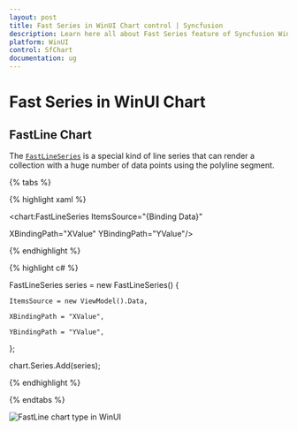 ```yaml
---
layout: post
title: Fast Series in WinUI Chart control | Syncfusion
description: Learn here all about Fast Series feature of Syncfusion WinUI Chart control (SfChart) with fastline chart and more.
platform: WinUI
control: SfChart
documentation: ug
---
```


# Fast Series in WinUI Chart

## FastLine Chart

The [`FastLineSeries`](https://help.syncfusion.com/cr/winui/Syncfusion.UI.Xaml.Charts.FastLineSeries.html) is a special kind of line series that can render a collection with a huge number of data points using the polyline segment. 

{% tabs %}

{% highlight xaml %}

<chart:FastLineSeries ItemsSource="{Binding Data}"

XBindingPath="XValue" YBindingPath="YValue"/>

{% endhighlight %}

{% highlight c# %}

FastLineSeries series = new FastLineSeries()
{

    ItemsSource = new ViewModel().Data,

    XBindingPath = "XValue",

    YBindingPath = "YValue",

};

chart.Series.Add(series);

{% endhighlight %}

{% endtabs %}

![FastLine chart type in WinUI](FastChart_images/fastline_chart.png)
